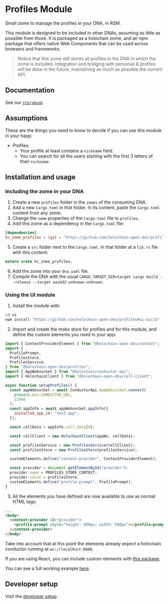 # Profiles Module

Small zome to manage the profiles in your DNA, in RSM.

This module is designed to be included in other DNAs, assuming as little as possible from those. It is packaged as a holochain zome, and an npm package that offers native Web Components that can be used across browsers and frameworks.

> Notice that this zome still stores all profiles in the DNA in which the zome is included. Integration and bridging with personas & profiles will be done in the future, maintaining as much as possible the current API.

## Documentation

See our [`storybook`](https://holochain-open-dev.github.io/profiles).

## Assumptions

These are the things you need to know to decide if you can use this module in your happ:

- Profiles:
  - Your profile at least contains a `nickname` field.
  - You can search for all the users starting with the first 3 letters of their `nickname`.

## Installation and usage

### Including the zome in your DNA

1. Create a new `profiles` folder in the `zomes` of the consuming DNA.
2. Add a new `Cargo.toml` in that folder. In its content, paste the `Cargo.toml` content from any zome.
3. Change the `name` properties of the `Cargo.toml` file to `profiles`.
4. Add this zome as a dependency in the `Cargo.toml` file:

```toml
[dependencies]
hc_zome_profiles = {git = "https://github.com/holochain-open-dev/profiles", branch = "main", package = "hc_zome_profiles"}
```

5. Create a `src` folder next to the `Cargo.toml`.  In that folder at a `lib.rs` file with this content:

```rust
extern crate hc_zome_profiles;
```

6. Add the zome into your `dna.yaml` file.
7. Compile the DNA with the usual `CARGO_TARGET_DIR=target cargo build --release --target wasm32-unknown-unknown`.

### Using the UI module

1. Install the module with:

```bash
cd ui
npm install "https://github.com/holochain-open-dev/profiles#ui-build"
```

2. Import and create the mobx store for profiles and for this module, and define the custom elements you need in your app:

```js
import { ContextProviderElement } from "@holochain-open-dev/context";
import {
  ProfilePrompt,
  ProfilesStore,
  ProfilesService,
} from "@holochain-open-dev/profiles";
import { AppWebsocket } from "@holochain/conductor-api";
import { HolochainClient } from "@holochain-open-dev/cell-client";

async function setupProfiles() {
  const appWebsocket = await ConductorApi.AppWebsocket.connect(
    process.env.CONDUCTOR_URL,
    12000
  );
  const appInfo = await appWebsocket.appInfo({
    installed_app_id: "test-app",
  });

  const cellData = appInfo.cell_data[0];

  const cellClient = new HolochainClient(appWs, cellData);

  const profilesService = new ProfilesService(cellClient);
  const profilesStore = new ProfilesStore(profilesService);

  customElements.define("context-provider", ContextProviderElement);

  const provider = document.getElementById("provider");
  provider.name = PROFILES_STORE_CONTEXT;
  provider.value = profilesStore;
  customElements.define("profile-prompt", ProfilePrompt);
}
```

3. All the elements you have defined are now available to use as normal HTML tags:

```html
...
<body>
  <context-provider id="provider">
    <profile-prompt style="height: 400px; width: 500px"></profile-prompt>
  </context-provider>
</body>
```

Take into account that at this point the elements already expect a holochain conductor running at `ws://localhost:8888`.

If you are using React, you can include custom elements with [this package](https://www.npmjs.com/package/@lit-labs/react).

You can see a full working example [here](/ui/demo/index.html).

## Developer setup

Visit the [developer setup](/dev-setup.md).
